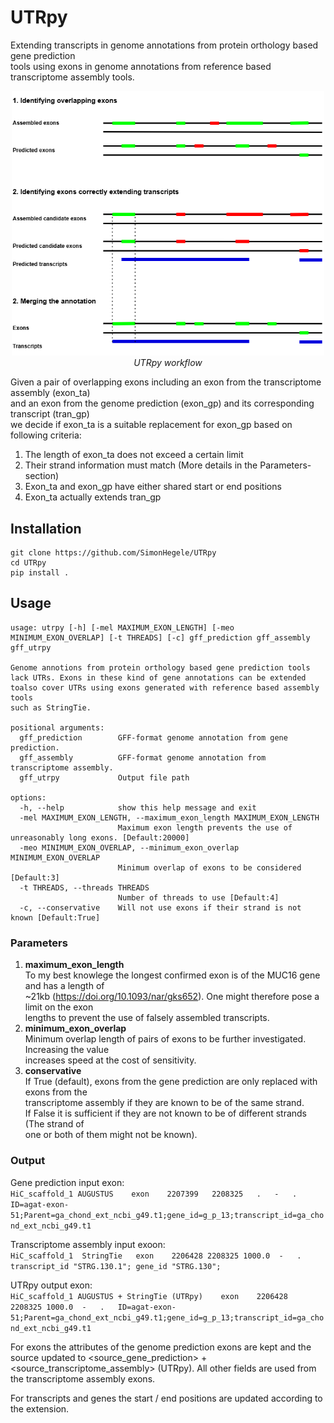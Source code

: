 # UTRpy

Extending transcripts in genome annotations from protein orthology based gene prediction<br>
tools using exons in genome annotations from reference based transcriptome assembly tools.

<p align="center">
  <img src="UTRpy.drawio.png" alt="Meine Bildunterschrift" width="500"/>
  <br>
  <em>UTRpy workflow</em>
</p>

Given a pair of overlapping exons including an exon from the transcriptome assembly (exon_ta)<br>
and an exon from the genome prediction (exon_gp) and its corresponding transcript (tran_gp)<br>
we decide if exon_ta is a suitable replacement for exon_gp based on following criteria:
1. The length of exon_ta does not exceed a certain limit
2. Their strand information must match (More details in the Parameters-section)
3. Exon_ta and exon_gp have either shared start or end positions
4. Exon_ta actually extends tran_gp

## Installation

```
git clone https://github.com/SimonHegele/UTRpy
cd UTRpy
pip install .
```

## Usage

```
usage: utrpy [-h] [-mel MAXIMUM_EXON_LENGTH] [-meo MINIMUM_EXON_OVERLAP] [-t THREADS] [-c] gff_prediction gff_assembly gff_utrpy

Genome annotions from protein orthology based gene prediction tools lack UTRs. Exons in these kind of gene annotations can be extended toalso cover UTRs using exons generated with reference based assembly tools
such as StringTie.

positional arguments:
  gff_prediction        GFF-format genome annotation from gene prediction.
  gff_assembly          GFF-format genome annotation from transcriptome assembly.
  gff_utrpy             Output file path

options:
  -h, --help            show this help message and exit
  -mel MAXIMUM_EXON_LENGTH, --maximum_exon_length MAXIMUM_EXON_LENGTH
                        Maximum exon length prevents the use of unreasonably long exons. [Default:20000]
  -meo MINIMUM_EXON_OVERLAP, --minimum_exon_overlap MINIMUM_EXON_OVERLAP
                        Minimum overlap of exons to be considered [Default:3]
  -t THREADS, --threads THREADS
                        Number of threads to use [Default:4]
  -c, --conservative    Will not use exons if their strand is not known [Default:True]
```

### Parameters

1. **maximum_exon_length**<br>
To my best knowlege the longest confirmed exon is of the MUC16 gene and has a length of<br>
~21kb (https://doi.org/10.1093/nar/gks652). One might therefore pose a limit on the exon<br>
lengths to prevent the use of falsely assembled transcripts.
2. **minimum_exon_overlap**<br>
Minimum overlap length of pairs of exons to be further investigated. Increasing the value<br>
increases speed at the cost of sensitivity.
3. **conservative**<br>
If True (default), exons from the gene prediction are only replaced with exons from the<br>
transcriptome assembly if they are known to be of the same strand.<br>
If False it is sufficient if they are not known to be of different strands (The strand of<br>
one or both of them might not be known).

### Output

Gene prediction input exon:     
`HiC_scaffold_1 AUGUSTUS    exon    2207399   2208325   .   -   .   ID=agat-exon-51;Parent=ga_chond_ext_ncbi_g49.t1;gene_id=g_p_13;transcript_id=ga_chond_ext_ncbi_g49.t1`

Transcriptome assembly input exoon:     
`HiC_scaffold_1  StringTie   exon    2206428 2208325 1000.0  -   .   transcript_id "STRG.130.1"; gene_id "STRG.130";`

UTRpy output exon:    
`HiC_scaffold_1 AUGUSTUS + StringTie (UTRpy)    exon    2206428   2208325 1000.0  -   .   ID=agat-exon-51;Parent=ga_chond_ext_ncbi_g49.t1;gene_id=g_p_13;transcript_id=ga_chond_ext_ncbi_g49.t1`

For exons the attributes of the genome prediction exons are kept and the source updated to <source_gene_prediction> + <source_transcriptome_assembly> (UTRpy). All other fields are used from the transcriptome assembly exons.

For transcripts and genes the start / end positions are updated according to the extension.
